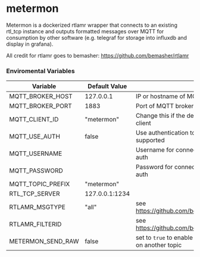 # metermon

Metermon is a dockerized rtlamr wrapper that connects to an existing rtl_tcp instance and outputs formatted messages over MQTT for consumption by other software (e.g. telegraf for storage into influxdb and display in grafana).  

All credit for rtlamr goes to bemasher: https://github.com/bemasher/rtlamr

### Enviromental Variables
| Variable          | Default Value | Notes |
|-------------------|---------------|-------|
| MQTT_BROKER_HOST  |  127.0.0.1    |IP or hostname of MQTT broker       |
| MQTT_BROKER_PORT  |  1883         |Port of MQTT broker       |
| MQTT_CLIENT_ID    |  "metermon"   |Change this if the default is already in use by another client       |
| MQTT_USE_AUTH     |  false        |Use authentication to connect. TLS not currently supported       |
| MQTT_USERNAME     |               |Username for connecting to MQTT broker when using auth       |
| MQTT_PASSWORD     |               |Password for connecting to MQTT broker when using auth       |
| MQTT_TOPIC_PREFIX | "metermon"    |       |
| RTL_TCP_SERVER    |127.0.0.1:1234 |       |
| RTLAMR_MSGTYPE    | "all"         |see https://github.com/bemasher/rtlamr/wiki/Configuration       |
| RTLAMR_FILTERID   |               |see https://github.com/bemasher/rtlamr/wiki/Configuration       |
| METERMON_SEND_RAW | false         |set to ```true``` to enable sending the raw json from rtlamr on another topic      |
